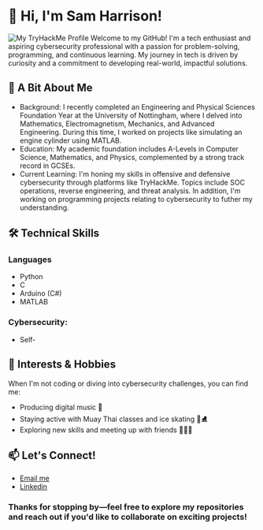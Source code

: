 # 👋 Hi, I'm Sam Harrison!
<img src="https://tryhackme-badges.s3.amazonaws.com/Sam.Harr2004.png" alt="My TryHackMe Profile" />
Welcome to my GitHub! I'm a tech enthusiast and aspiring cybersecurity professional with a passion for problem-solving, programming, and continuous learning. My journey in tech is driven by curiosity and a commitment to developing real-world, impactful solutions.

## 🚀 A Bit About Me
+ Background: I recently completed an Engineering and Physical Sciences Foundation Year at the University of Nottingham, where I delved into Mathematics, Electromagnetism, Mechanics, and Advanced Engineering. During this time, I worked on projects like simulating an engine cylinder using MATLAB.
+ Education: My academic foundation includes A-Levels in Computer Science, Mathematics, and Physics, complemented by a strong track record in GCSEs.
+ Current Learning: I'm honing my skills in offensive and defensive cybersecurity through platforms like TryHackMe. Topics include SOC operations, reverse engineering, and threat analysis. In addition, I'm working on programming projects relating to cybersecurity to futher my understanding.
## 🛠️ Technical Skills
### Languages
+ Python
+ C
+ Arduino (C#)
+ MATLAB

### Cybersecurity: 
+ Self-
## 🌱 Interests & Hobbies
When I'm not coding or diving into cybersecurity challenges, you can find me:

+ Producing digital music 🎵
+ Staying active with Muay Thai classes and ice skating 🥋⛸️
+ Exploring new skills and meeting up with friends 🧑‍🤝‍🧑
## 📫 Let's Connect!
+ [Email me](mailto:harrison.2004@outlook.com)
+ [Linkedin](https://www.linkedin.com/in/sam-harrison-0b2a5227a/)

### Thanks for stopping by—feel free to explore my repositories and reach out if you'd like to collaborate on exciting projects!
